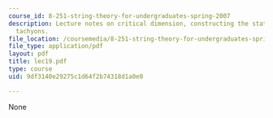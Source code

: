 ```yaml
---
course_id: 8-251-string-theory-for-undergraduates-spring-2007
description: Lecture notes on critical dimension, constructing the state space, and
  tachyons.
file_location: /coursemedia/8-251-string-theory-for-undergraduates-spring-2007/9df3140e29275c1d64f2b74318d1a0e0_lec19.pdf
file_type: application/pdf
layout: pdf
title: lec19.pdf
type: course
uid: 9df3140e29275c1d64f2b74318d1a0e0

---
```

None